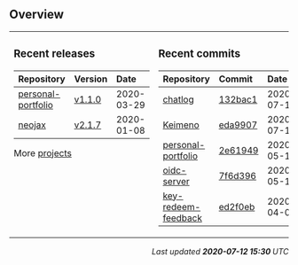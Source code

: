 ## Overview

<table><tr><td valign="top">

### Recent releases

<!-- recent_releases starts -->

| Repository | Version | Date |
| :- | :- | :- |
| [personal-portfolio](https://github.com/Keimeno/personal-portfolio) | [v1.1.0](https://github.com/Keimeno/personal-portfolio/releases/tag/v1.1.0) | 2020-03-29 |
| [neojax](https://github.com/Keimeno/neojax) | [v2.1.7](https://github.com/Keimeno/neojax/releases/tag/v2.1.7) | 2020-01-08 |
<!-- recent_releases ends -->

More [projects](https://github.com/Keimeno?tab=repositories)

</td><td valign="top">

### Recent commits

<!-- recent_commits starts -->

| Repository | Commit | Date |
| :- | :- | :- |      
| [chatlog](https://github.com/Keimeno/chatlog) | [132bac1](https://github.com/Keimeno/chatlog/commit/132bac1b0981f4160b453a38b5885097129c63c0) | 2020-07-12
| [Keimeno](https://github.com/Keimeno/Keimeno) | [eda9907](https://github.com/Keimeno/Keimeno/commit/eda9907f35278276b12f0fd9a9e545f193200c4e) | 2020-07-12
| [personal-portfolio](https://github.com/Keimeno/personal-portfolio) | [2e61949](https://github.com/Keimeno/personal-portfolio/commit/2e61949cb271dc5c71642bd0e74d79da54a83587) | 2020-05-16
| [oidc-server](https://github.com/LuminuNET/oidc-server) | [7f6d396](https://github.com/LuminuNET/oidc-server/commit/7f6d3966eaaa241be86f7b8a20ddd2c19a3a0680) | 2020-05-15
| [key-redeem-feedback](https://github.com/LuminuNET/key-redeem-feedback) | [ed2f0eb](https://github.com/LuminuNET/key-redeem-feedback/commit/ed2f0eb887c5ab59f0a6208edebed6595847fa50) | 2020-04-05
<!-- recent_commits ends -->

</td></tr></table>

<p style="text-align: right; font-style: italic;">
Last updated 
<b>
<!-- last_updated starts -->
2020-07-12 15:30
<!-- last_updated ends -->
</b>
UTC
</p>
